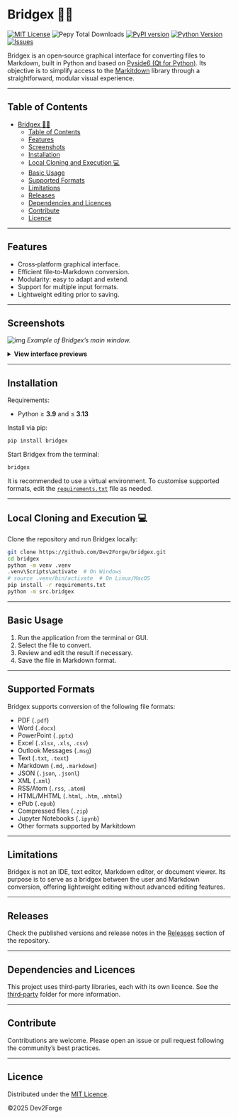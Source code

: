 # Bridgex 🌉🐍

[![MIT License](https://img.shields.io/badge/license-MIT-blue.svg)](./LICENSE)
![Pepy Total Downloads](https://img.shields.io/pepy/dt/bridgex)
[![PyPI version](https://img.shields.io/pypi/v/bridgex?label=bridgex)](https://pypi.org/project/bridgex/)
[![Python Version](https://img.shields.io/badge/python-3.9%20|%203.10%20|%203.11%20|%203.12%20|%203.13-blue.svg)](https://www.python.org/downloads/)
[![Issues](https://img.shields.io/github/issues/Dev2Forge/bridgex)](https://github.com/Dev2Forge/bridgex/issues)

Bridgex is an open‑source graphical interface for converting files to Markdown, built in Python and based on [Pyside6 (Qt for Python)](https://doc.qt.io/qtforpython-6/). Its objective is to simplify access to the [Markitdown](https://github.com/microsoft/markitdown) library through a straightforward, modular visual experience.

---

## Table of Contents

- [Bridgex 🌉🐍](#bridgex-)
  - [Table of Contents](#table-of-contents)
  - [Features](#features)
  - [Screenshots](#screenshots)
  - [Installation](#installation)
  - [Local Cloning and Execution 💻](#local-cloning-and-execution-)
  - [Basic Usage](#basic-usage)
  - [Supported Formats](#supported-formats)
  - [Limitations](#limitations)
  - [Releases](#releases)
  - [Dependencies and Licences](#dependencies-and-licences)
  - [Contribute](#contribute)
  - [Licence](#licence)

---

## Features

* Cross‑platform graphical interface.
* Efficient file‑to‑Markdown conversion.
* Modularity: easy to adapt and extend.
* Support for multiple input formats.
* Lightweight editing prior to saving.

---

## Screenshots

![img](https://cdn.jsdelivr.net/gh/tutosrive/images-projects-srm-trg@main/dev2forge/pymd/bridgex/preview-1-main.png)
*Example of Bridgex’s main window.*

<details>
<summary><strong>View interface previews</strong></summary>

<br>

|     Name     | Preview |
|:----------------:|:---------------------:|
| Open File | ![img](https://cdn.jsdelivr.net/gh/tutosrive/images-projects-srm-trg@main/dev2forge/pymd/bridgex/preview-2-openfile.png) |
| Mini Editor | ![img](https://cdn.jsdelivr.net/gh/tutosrive/images-projects-srm-trg@main/dev2forge/pymd/bridgex/preview-3-minieditor.png) |
| Convert | ![img](https://cdn.jsdelivr.net/gh/tutosrive/images-projects-srm-trg@main/dev2forge/pymd/bridgex/preview-4-convert.png) |
| Change Language | ![img](https://cdn.jsdelivr.net/gh/tutosrive/images-projects-srm-trg@main/dev2forge/pymd/bridgex/preview-5-languagechange.png) |

</details>

---

## Installation

Requirements:

* Python ≥ **3.9** and ≤ **3.13**

Install via pip:

```sh
pip install bridgex
```

Start Bridgex from the terminal:

```sh
bridgex
```

It is recommended to use a virtual environment. To customise supported formats, edit the [`requirements.txt`](./requirements.txt) file as needed.

---

## Local Cloning and Execution 💻

Clone the repository and run Bridgex locally:

```sh
git clone https://github.com/Dev2Forge/bridgex.git
cd bridgex
python -m venv .venv
.venv\Scripts\activate  # On Windows
# source .venv/bin/activate  # On Linux/MacOS
pip install -r requirements.txt
python -m src.bridgex
```

---

## Basic Usage

1. Run the application from the terminal or GUI.
2. Select the file to convert.
3. Review and edit the result if necessary.
4. Save the file in Markdown format.

---

## Supported Formats

Bridgex supports conversion of the following file formats:

* PDF (`.pdf`)
* Word (`.docx`)
* PowerPoint (`.pptx`)
* Excel (`.xlsx`, `.xls`, `.csv`)
* Outlook Messages (`.msg`)
* Text (`.txt`, `.text`)
* Markdown (`.md`, `.markdown`)
* JSON (`.json`, `.jsonl`)
* XML (`.xml`)
* RSS/Atom (`.rss`, `.atom`)
* HTML/MHTML (`.html`, `.htm`, `.mhtml`)
* ePub (`.epub`)
* Compressed files (`.zip`)
* Jupyter Notebooks (`.ipynb`)
* Other formats supported by Markitdown

---

## Limitations

Bridgex is not an IDE, text editor, Markdown editor, or document viewer. Its purpose is to serve as a bridgex between the user and Markdown conversion, offering lightweight editing without advanced editing features.

---

## Releases

Check the published versions and release notes in the [Releases](https://github.com/Dev2Forge/bridgex/releases) section of the repository.

---

## Dependencies and Licences

This project uses third‑party libraries, each with its own licence. See the [third‑party](./third-party/) folder for more information.

---

## Contribute

Contributions are welcome. Please open an issue or pull request following the community’s best practices.

---

## Licence

Distributed under the [MIT Licence](./LICENSE).

©2025 Dev2Forge
